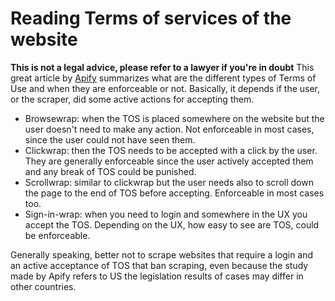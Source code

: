 # Reading Terms of services of the website
**This is not a legal advice, please refer to a lawyer if you're in doubt**
This great article by [Apify](https://blog.apify.com/enforceability-of-terms-of-use/) summarizes what are the different types of Terms of Use and when they are enforceable or not.
Basically, it depends if the user, or the scraper, did some active actions for accepting them.
  - Browsewrap: when the TOS is placed somewhere on the website but the user doesn't need to make any action. Not enforceable in most cases, since the user could not have seen them.
  - Clickwrap: then the TOS needs to be accepted with a click by the user. They are generally enforceable since the user actively accepted them and any break of TOS could be punished.
  - Scrollwrap: similar to clickwrap but the user needs also to scroll down the page to the end of TOS before accepting. Enforceable in most cases too.
  - Sign-in-wrap: when you need to login and somewhere in the UX you accept the TOS. Depending on the UX, how easy to see are TOS, could be enforceable.

Generally speaking, better not to scrape websites that require a login and an active acceptance of TOS that ban scraping, even because the study made by Apify refers to US the legislation results of cases may differ in other countries.
